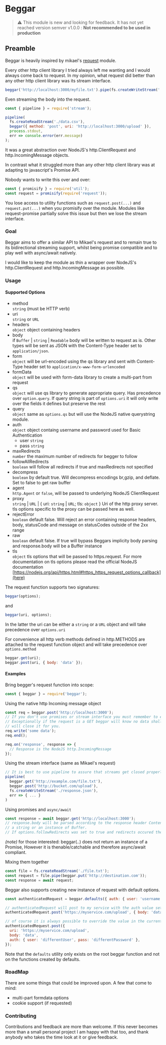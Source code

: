 # Beggar

> :warning: This module is new and looking for feedback. It has not yet reached version semver v1.0.0 : **Not recommended to be used in production**

## Preamble

Beggar is heavily inspired by mikael's [request](https://www.npmjs.com/package/request) module.

Every other http client library I tried always left me wanting and I would always come back to request.
In my opinion, what request did better than any other http client library was its stream interface.

```javascript
beggar('http://localhost:3000/myfile.txt').pipe(fs.createWriteStream('./filesystem/file.txt'));
```

Even streaming the body into the request.

```javascript
const { pipeline } = require('stream');

pipeline(
  fs.createReadStream('./data.csv'),
  beggar({ method: 'post', uri: 'http://localhost:3000/upload' }),
  process.stdout,
  err => console.error(err.message)
);
```

It was a great abstraction over NodeJS's http.ClientRequest and http.IncomingMessage objects.

In contrast what it struggled more than any other http client library was at adapting to javascript's Promise API.

Nobody wants to write this over and over:

```javascript
const { promisify } = require('util');
const request = promisify(require('request'));
```

You lose access to utility functions such as `request.post(...)` and `request.put(...)` when you promisify over the module.
Modules like request-promise partially solve this issue but then we lose the stream interface.

### Goal

Beggar aims to offer a similar API to Mikael's request and to remain true to its bidirectional streaming support, whilst
being promise compatible and to play well with async/await natively.

I would like to keep the module as thin a wrapper over NodeJS's http.ClientRequest and http.IncomingMessage as possible.

### Usage

#### Supported Options

- method  
   `string` (must be HTTP verb)
- uri  
   `string` or `URL`
- headers  
   `object` object containing headers
- body  
  if `Buffer` | `string` | `Readable` body will be written to request as is. Other types will be sent as JSON with the Content-Type header set to `application/json`.
- form  
  `object` will be url-encoded using the qs library and sent with Content-Type header set to `application/x-www-form-urlencoded`
- formData  
  `object` will be used with form-data library to create a multi-part from request
- qs  
   `object` will use qs library to generate appropriate query. Has precedence over `option.query`. If query string is part of `options.uri` it will only write over the fields it defines but preserve the rest
- query  
   `object` same as `options.qs` but will use the NodeJS native querystring module.
- auth  
  `object` object containg username and password used for Basic Authentication
  - user
    `string`
  - pass
    `string`
- maxRedirects  
   `number` the maximum number of redirects for begger to follow
- followAllRedirects  
   `boolean` will follow all redirects if true and maxRedirects not specified
- decompress  
   `boolean` by default true. Will decompress encodings br,gzip, and deflate. Set to false to get raw buffer
- agent  
   `http.Agent` or `false`, will be passed to underlying NodeJS ClientRequest
- proxy  
   `string` | `URL` | { uri: `string` | `URL`; tls: `object` } Uri of the http proxy server. tls
  options specific to the proxy can be passed here as well.
- rejectError  
   `boolean` default false. Will reject an error containing response headers, body, statusCode and message on statusCodes outside of the 2xx range
- raw  
   `boolean` default false. If true will bypass Beggars implicity body parsing and response.body will be a Buffer instance
- tls  
   `object` tls options that will be passed to https.request. For more documentation on tls options please read the official NodeJS documentation [https://nodejs.org/api/https.html#https_https_request_options_callback](here)

The request function supports two signatures:

```javascript
beggar(options);
```

and

```javascript
beggar(uri, options);
```

In the latter the uri can be either a `string` or a `URL` object and will take precedence over `options.uri`

For convenience all http verb methods defined in http.METHODS are attached to the request function object and will take precedence over `options.method`

```javascript
beggar.get(uri);
beggar.post(uri, { body: 'data' });
```

#### Examples

Bring begger's request function into scope:

```javascript
const { beggar } = require('beggar');
```

Using the native http Incoming message object

```javascript
const req = beggar.post('http://localhost:3000');
// If you don't use promises or stream interface you must remember to end your request
// Exceptionally if the request is a GET beggar will know no data shall be written and
// will close it for you.
req.write('some data');
req.end();

req.on('response', response => {
  // Response is the NodeJS http.IncomingMessage
});
```

Using the stream interface (same as Mikael's request)

```javascript
// It is best to use pipeline to assure that streams get closed properly on error. For simplicity in other examples we shall use the readable pipe method.
pipeline(
  beggar.get('http://example.com/file.txt'),
  beggar.post('http://bucket.com/upload'),
  fs.createWriteStream('./response.json'),
  err => { ... }
)

```

Using promises and `async/await`

```javascript
const response = await beggar.get('http://localhost:3000');
// response.body will be parsed according to the response header Content-Type and will either be a Javascript Object,
// a string or an instance of Buffer.
// If options.followRedirects was set to true and redirects occured they urls will be stored on response.redirects
```

_(note)_ for those interested: beggar(..) does not return an instance of a Promise, However it is thenable/catchable and therefore async/await compliant.

Mixing them together

```javascript
const file = fs.createReadStream('./file.txt');
const request = file.pipe(beggar.put('http://destination.com'));
const response = await request;
```

Beggar also supports creating new instance of request with default options.

```javascript
const authenticatedRequest = beggar.defaults({ auth: { user: 'username', pass: 'password' } });

// authenticatedRequest will post to my service with the auth value set.
authenticatedRequest.post('https://myservice.com/upload', { body: 'data' });

// of course it is always possible to override the value in the current options
authenticatedRequest.post({
  uri: 'https://myservice.com/upload',
  body: 'data',
  auth: { user: 'differentUser', pass: 'differentPassword' },
});
```

Note that the `defaults` utility only exists on the root beggar function and not on the functions created by
defaults.

### RoadMap

There are some things that could be improved upon. A few that come to mind:

- multi-part formdata options
- cookie support (if requested)

### Contributing

Contributions and feedback are more than welcome. If this never becomes more than a small personal project I am happy with that too, and thank anybody who takes the time look at it or give feedback.
